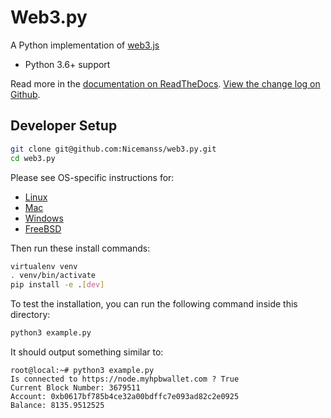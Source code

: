 # Web3.py

A Python implementation of [web3.js](https://github.com/ethereum/web3.js)

* Python 3.6+ support

Read more in the [documentation on ReadTheDocs](http://web3py.readthedocs.io/). [View the change log on Github](docs/releases.rst).

## Developer Setup

```sh
git clone git@github.com:Nicemanss/web3.py.git
cd web3.py
```

Please see OS-specific instructions for:

- [Linux](docs/README-linux.md#Developer-Setup)
- [Mac](docs/README-osx.md#Developer-Setup)
- [Windows](docs/README-windows.md#Developer-Setup)
- [FreeBSD](docs/README-freebsd.md#Developer-Setup)

Then run these install commands:

```sh
virtualenv venv
. venv/bin/activate
pip install -e .[dev]
```

To test the installation, you can run the following command inside this directory:

```sh
python3 example.py
```

It should output something similar to:
```
root@local:~# python3 example.py
Is connected to https://node.myhpbwallet.com ? True
Current Block Number: 3679511
Account: 0xb0617bf785b4ce32a00bdffc7e093ad82c2e0925
Balance: 8135.9512525
```
